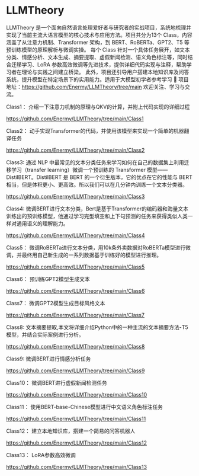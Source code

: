 # LLMTheory
LLMTheory 是一个面向自然语言处理爱好者与研究者的实战项目，系统地梳理并实现了当前主流大语言模型的核心技术与应用方法。项目共分为13个 Class，内容涵盖了从注意力机制、Transformer 架构，到 BERT、RoBERTa、GPT2、T5 等预训练模型的原理解析与微调实操。
每个 Class 针对一个具体任务展开，如文本分类、情感分析、文本生成、摘要提取、虚假新闻检测、语义角色标注等，同时结合迁移学习、LoRA 参数高效微调等先进技术，提供详细代码实现与注释，帮助学习者在理论与实践之间建立桥梁。
此外，项目还引导用户搭建本地知识库及问答系统，提升模型在特定场景下的实用能力。适用于大模型初学者参考学习
📂 项目地址：https://github.com/Enermy/LLMTheory/tree/main
欢迎关注、学习与交流。

Class1：
介绍一下注意力机制的原理与QKV的计算，并附上代码实现的详细过程

https://github.com/Enermy/LLMTheory/tree/main/Class1

Class2：
动手实现Transformer的代码，并使用该模型来实现一个简单的机器翻译任务

https://github.com/Enermy/LLMTheory/tree/main/Class2

Class3:
通过 NLP 中最常见的文本分类任务来学习如何在自己的数据集上利用迁移学习（transfer learning）微调一个预训练的 Transformer 模型—— DistilBERT。DistilBERT 是 BERT 的一个衍生版本，它的优点在它的性能与 BERT 相当，但是体积更小、更高效。所以我们可以在几分钟内训练一个文本分类器。

https://github.com/Enermy/LLMTheory/tree/main/Class3

Class4:
微调BERT进行文本分类，Bert是基于Transformer的编码器和海量文本训练出的预训练模型，他通过学习完型填空和上下句预测的任务来获得类似人类一样对通用语义的理解能力。

https://github.com/Enermy/LLMTheory/tree/main/Class4

Class5：
微调RoBERTa进行文本分类，用10k条外卖数据对RoBERTa模型进行微调，并最终用自己新生成的一系列数据基于训练好的模型进行推理。

https://github.com/Enermy/LLMTheory/tree/main/Class5

Class6：
预训练GPT2模型生成文本

https://github.com/Enermy/LLMTheory/tree/main/Class6

Class7：
微调GPT2模型生成目标风格文本

https://github.com/Enermy/LLMTheory/tree/main/Class7

Class8:
文本摘要提取,本文将详细介绍Python中的一种主流的文本摘要方法-T5模型，并结合实际案例进行分析。

https://github.com/Enermy/LLMTheory/tree/main/Class8

Class9:
微调BERT进行情感分析任务

https://github.com/Enermy/LLMTheory/tree/main/Class9

Class10：
微调BERT进行虚假新闻检测任务

https://github.com/Enermy/LLMTheory/tree/main/Class10

Class11：
使用BERT-base-Chinese模型进行中文语义角色标注任务

https://github.com/Enermy/LLMTheory/tree/main/Class11

Class12：
建立本地知识库，搭建一个简易的问答机器人

https://github.com/Enermy/LLMTheory/tree/main/Class12

Class13：
LoRA参数高效微调

https://github.com/Enermy/LLMTheory/tree/main/Class13

